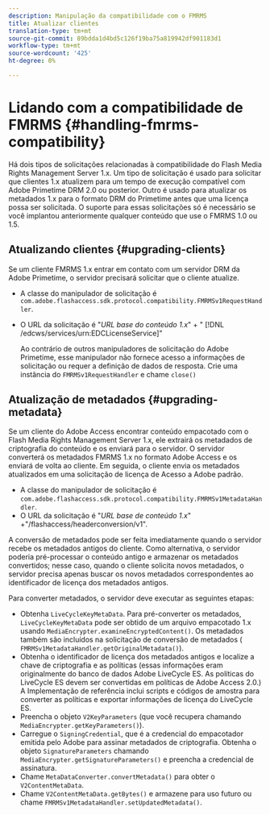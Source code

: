 ```yaml
---
description: Manipulação da compatibilidade com o FMRMS
title: Atualizar clientes
translation-type: tm+mt
source-git-commit: 89bdda1d4bd5c126f19ba75a819942df901183d1
workflow-type: tm+mt
source-wordcount: '425'
ht-degree: 0%

---
```



# Lidando com a compatibilidade de FMRMS {#handling-fmrms-compatibility}

Há dois tipos de solicitações relacionadas à compatibilidade do Flash Media Rights Management Server 1.x. Um tipo de solicitação é usado para solicitar que clientes 1.x atualizem para um tempo de execução compatível com Adobe Primetime DRM 2.0 ou posterior. Outro é usado para atualizar os metadados 1.x para o formato DRM do Primetime antes que uma licença possa ser solicitada. O suporte para essas solicitações só é necessário se você implantou anteriormente qualquer conteúdo que use o FMRMS 1.0 ou 1.5.

## Atualizando clientes {#upgrading-clients}

Se um cliente FMRMS 1.x entrar em contato com um servidor DRM da Adobe Primetime, o servidor precisará solicitar que o cliente atualize.

* A classe do manipulador de solicitação é `com.adobe.flashaccess.sdk.protocol.compatibility.FMRMSv1RequestHandler`.
* O URL da solicitação é &quot;*URL base do conteúdo 1.x*&quot; + &quot; [!DNL /edcws/services/urn:EDCLicenseService]&quot;

   Ao contrário de outros manipuladores de solicitação do Adobe Primetime, esse manipulador não fornece acesso a informações de solicitação ou requer a definição de dados de resposta. Crie uma instância do `FMRMSv1RequestHandler` e chame `close()`

## Atualização de metadados {#upgrading-metadata}

Se um cliente do Adobe Access encontrar conteúdo empacotado com o Flash Media Rights Management Server 1.x, ele extrairá os metadados de criptografia do conteúdo e os enviará para o servidor. O servidor converterá os metadados FMRMS 1.x no formato Adobe Access e os enviará de volta ao cliente. Em seguida, o cliente envia os metadados atualizados em uma solicitação de licença de Acesso a Adobe padrão.

* A classe do manipulador de solicitação é `com.adobe.flashaccess.sdk.protocol.compatibility.FMRMSv1MetadataHandler`.
* O URL da solicitação é &quot;*URL base de conteúdo 1.x*&quot; +&quot;/flashaccess/headerconversion/v1&quot;.

A conversão de metadados pode ser feita imediatamente quando o servidor recebe os metadados antigos do cliente. Como alternativa, o servidor poderia pré-processar o conteúdo antigo e armazenar os metadados convertidos; nesse caso, quando o cliente solicita novos metadados, o servidor precisa apenas buscar os novos metadados correspondentes ao identificador de licença dos metadados antigos.

Para converter metadados, o servidor deve executar as seguintes etapas:

* Obtenha `LiveCycleKeyMetaData`. Para pré-converter os metadados, `LiveCycleKeyMetaData` pode ser obtido de um arquivo empacotado 1.x usando `MediaEncrypter.examineEncryptedContent()`. Os metadados também são incluídos na solicitação de conversão de metadados ( `FMRMSv1MetadataHandler.getOriginalMetadata()`).
* Obtenha o identificador de licença dos metadados antigos e localize a chave de criptografia e as políticas (essas informações eram originalmente do banco de dados Adobe LiveCycle ES. As políticas do LiveCycle ES devem ser convertidas em políticas de Adobe Access 2.0.) A Implementação de referência inclui scripts e códigos de amostra para converter as políticas e exportar informações de licença do LiveCycle ES.
* Preencha o objeto `V2KeyParameters` (que você recupera chamando `MediaEncrypter.getKeyParameters()`).
* Carregue o `SigningCredential`, que é a credencial do empacotador emitida pelo Adobe para assinar metadados de criptografia. Obtenha o objeto `SignatureParameters` chamando `MediaEncrypter.getSignatureParameters()` e preencha a credencial de assinatura.
* Chame `MetaDataConverter.convertMetadata()` para obter o `V2ContentMetaData`.
* Chame `V2ContentMetaData.getBytes()` e armazene para uso futuro ou chame `FMRMSv1MetadataHandler.setUpdatedMetadata()`.